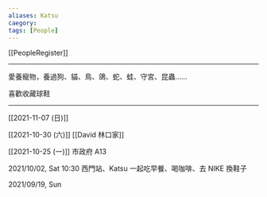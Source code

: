 ```yaml
---
aliases: Katsu
caegory:
tags: [People]
---
```


[[PeopleRegister]]

---
愛養寵物，養過狗、貓、鳥、鴿、蛇、蛙、守宮、昆蟲……

喜歡收藏球鞋

---

[[2021-11-07 (日)]]

[[2021-10-30 (六)]] [[David 林口家]]

[[2021-10-25 (一)]] 市政府 A13

2021/10/02, Sat 10:30 西門站、Katsu 一起吃早餐、喝咖啡、去 NIKE 換鞋子

2021/09/19, Sun